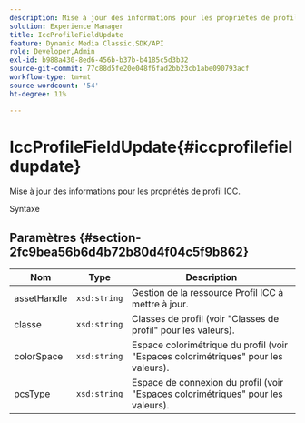 ```yaml
---
description: Mise à jour des informations pour les propriétés de profil ICC.
solution: Experience Manager
title: IccProfileFieldUpdate
feature: Dynamic Media Classic,SDK/API
role: Developer,Admin
exl-id: b988a430-8ed6-456b-b37b-b4185c5d3b32
source-git-commit: 77c88d5fe20e048f6fad2bb23cb1abe090793acf
workflow-type: tm+mt
source-wordcount: '54'
ht-degree: 11%

---
```


# IccProfileFieldUpdate{#iccprofilefieldupdate}

Mise à jour des informations pour les propriétés de profil ICC.

Syntaxe

## Paramètres {#section-2fc9bea56b6d4b72b80d4f04c5f9b862}

| Nom | Type | Description |
|---|---|---|
| assetHandle | `xsd:string` | Gestion de la ressource Profil ICC à mettre à jour. |
| classe | `xsd:string` | Classes de profil (voir &quot;Classes de profil&quot; pour les valeurs). |
| colorSpace | `xsd:string` | Espace colorimétrique du profil (voir &quot;Espaces colorimétriques&quot; pour les valeurs). |
| pcsType | `xsd:string` | Espace de connexion du profil (voir &quot;Espaces colorimétriques&quot; pour les valeurs). |
